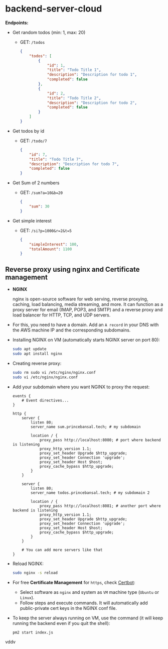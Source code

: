 # backend-server-cloud

**Endpoints:**
- Get random todos (min: 1, max: 20)
  - GET: `/todos`
    ```json
    {
        "todos": [
            {
                "id": 1,
                "title": "Todo Title 1",
                "description": "Description for todo 1",
                "completed": false
            },
            {
                "id": 2,
                "title": "Todo Title 2",
                "description": "Description for todo 2",
                "completed": false
            }
        ]
    }
    ```

- Get todos by id
  - GET: `/todo/7`
    ```json
    {
        "id": 7,
        "title": "Todo Title 7",
        "description": "Description for todo 7",
        "completed": false
    }
    ```

- Get Sum of 2 numbers
  - GET: `/sum?a=10&b=20`
    ```json
    {
        "sum": 30
    }
    ```

- Get simple interest 
  - GET: `/si?p=1000&r=2&t=5`
    ```json
    {
        "simpleInterest": 100,
        "totalAmount": 1100
    }
    ```

## Reverse proxy using nginx and Certificate management

- **NGINX**
  
    nginx is open-source software for web serving, reverse proxying, caching, load balancing, media streaming, and more. It can function as a proxy server for email (IMAP, POP3, and SMTP) and a reverse proxy and load balancer for HTTP, TCP, and UDP servers.

- For this, you need to have a domain. Add an `A record` in your DNS with the AWS machine IP and the corresponding subdomains.

- Installing NGINX on VM (automatically starts NGINX server on port 80):
    ```bash
    sudo apt update
    sudo apt install nginx
    ```

- Creating reverse proxy:
    ```bash
    sudo rm sudo vi /etc/nginx/nginx.conf
    sudo vi /etc/nginx/nginx.conf
    ```

- Add your subdomain where you want NGINX to proxy the request:
    ```nginx
    events {
        # Event directives...
    }

    http {
        server {
            listen 80;
            server_name sum.princebansal.tech; # my subdomain

            location / {
                proxy_pass http://localhost:8080; # port where backend is listening
                proxy_http_version 1.1;
                proxy_set_header Upgrade $http_upgrade;
                proxy_set_header Connection 'upgrade';
                proxy_set_header Host $host;
                proxy_cache_bypass $http_upgrade;
            }
        }

        server {
            listen 80;
            server_name todos.princebansal.tech; # my subdomain 2

            location / {
                proxy_pass http://localhost:8081; # another port where backend is listening
                proxy_http_version 1.1;
                proxy_set_header Upgrade $http_upgrade;
                proxy_set_header Connection 'upgrade';
                proxy_set_header Host $host;
                proxy_cache_bypass $http_upgrade;
            }
        }

        # You can add more servers like that
    }
    ```

- Reload NGINX:
    ```bash
    sudo nginx -s reload
    ```


- For free **Certificate Management** for `https`, check [Certbot](https://certbot.eff.org/instructions?ws=nginx&os=snap):
  - Select software as `nginx` and system as `VM` machine type (`Ubuntu` or `Linux`).
  - Follow steps and execute commands. It will automatically add public-private cert keys in the NGINX conf file.

- To keep the server always running on VM, use the command (it will keep running the backend even if you quit the shell):
    ```bash
    pm2 start index.js
    ```

vddv